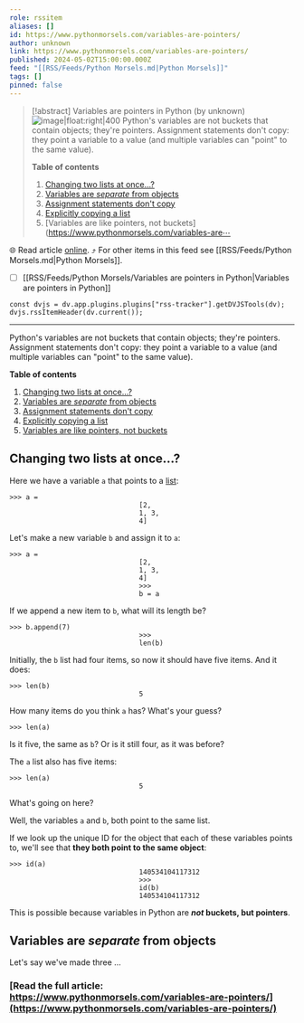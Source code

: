 ```yaml
---
role: rssitem
aliases: []
id: https://www.pythonmorsels.com/variables-are-pointers/
author: unknown
link: https://www.pythonmorsels.com/variables-are-pointers/
published: 2024-05-02T15:00:00.000Z
feed: "[[RSS/Feeds/Python Morsels.md|Python Morsels]]"
tags: []
pinned: false
---
```


> [!abstract] Variables are pointers in Python (by unknown)
> ![image|float:right|400](https://i.vimeocdn.com/filter/overlay?src0=https%3A%2F%2Fi.vimeocdn.com%2Fvideo%2F1845329914-b5fa57ff219326904a95bd76a0f43718091a20347606e8c743228177821624c4-d_1920x1080&src1=http%3A%2F%2Ff.vimeocdn.com%2Fp%2Fimages%2Fcrawler_play.png) Python's variables are not buckets that contain objects; they're pointers. Assignment statements don't copy: they point a variable to a value (and multiple variables can "point" to the same value).
> 
> **Table of contents**
> 
> 1. [Changing two lists at once...?](https://www.pythonmorsels.com/variables-are-pointers/#changing-two-lists-at-once)
> 2. [Variables are _separate_ from objects](https://www.pythonmorsels.com/variables-are-pointers/#variables-are-separate-from-objects)
> 3. [Assignment statements don't copy](https://www.pythonmorsels.com/variables-are-pointers/#assignment-statements-dont-copy)
> 4. [Explicitly copying a list](https://www.pythonmorsels.com/variables-are-pointers/#explicitly-copying-a-list)
> 5. [Variables are like pointers, not buckets](https://www.pythonmorsels.com/variables-are⋯

🌐 Read article [online](https://www.pythonmorsels.com/variables-are-pointers/). ⤴ For other items in this feed see [[RSS/Feeds/Python Morsels.md|Python Morsels]].

- [ ] [[RSS/Feeds/Python Morsels/Variables are pointers in Python|Variables are pointers in Python]]

~~~dataviewjs
const dvjs = dv.app.plugins.plugins["rss-tracker"].getDVJSTools(dv);
dvjs.rssItemHeader(dv.current());
~~~

- - -

Python's variables are not buckets that contain objects; they're pointers. Assignment statements don't copy: they point a variable to a value (and multiple variables can "point" to the same value).

**Table of contents**

1. [Changing two lists at once...?](https://www.pythonmorsels.com/variables-are-pointers/#changing-two-lists-at-once)
2. [Variables are _separate_ from objects](https://www.pythonmorsels.com/variables-are-pointers/#variables-are-separate-from-objects)
3. [Assignment statements don't copy](https://www.pythonmorsels.com/variables-are-pointers/#assignment-statements-dont-copy)
4. [Explicitly copying a list](https://www.pythonmorsels.com/variables-are-pointers/#explicitly-copying-a-list)
5. [Variables are like pointers, not buckets](https://www.pythonmorsels.com/variables-are-pointers/#variables-are-like-pointers-not-buckets)

## Changing two lists at once...?

Here we have a variable `a` that points to a [list](https://www.pythonmorsels.com/what-are-lists/):

```
>>> a =
                                [2,
                                1, 3,
                                4]
```

Let's make a new variable `b` and assign it to `a`:

```
>>> a =
                                [2,
                                1, 3,
                                4]
                                >>>
                                b = a
```

If we append a new item to `b`, what will its length be?

```
>>> b.append(7)
                                >>>
                                len(b)
```

Initially, the `b` list had four items, so now it should have five items. And it does:

```
>>> len(b)
                                5
```

How many items do you think `a` has? What's your guess?

```
>>> len(a)
```

Is it five, the same as `b`? Or is it still four, as it was before?

The `a` list also has five items:

```
>>> len(a)
                                5
```

What's going on here?

Well, the variables `a` and `b`, both point to the same list.

If we look up the unique ID for the object that each of these variables points to, we'll see that **they both point to the same object**:

```
>>> id(a)
                                140534104117312
                                >>>
                                id(b)
                                140534104117312
```

This is possible because variables in Python are **_not_ buckets, but pointers**.

## Variables are _separate_ from objects

Let's say we've made three …

### [Read the full article: https://www.pythonmorsels.com/variables-are-pointers/](https://www.pythonmorsels.com/variables-are-pointers/)
